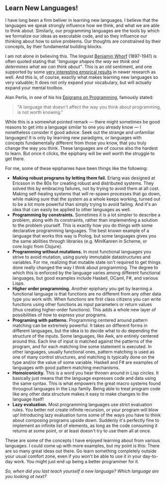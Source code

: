 ## Learn New Languages!

I have long been a firm beliver in learning new languages. I believe that the languages we speak strongly influence how we think, and what we are able to think about. Similarly, our programming languages are the tools by which we formalize our ideas as executable code, and so they influence our thinking about how to solve problems. Our thoughts are constrained by their concepts, by their fundamental building blocks.

I am not alone in believing this. The linguist [Benjamin Whorf](https://en.wikipedia.org/wiki/Benjamin_Lee_Whorf) (1897-1941) is often quoted stating that *"language shapes the way we think and determines what we can think about"*. This is an old sentiment, and one supported by some [very interesting emprical results](https://www.edge.org/conversation/lera_boroditsky-how-does-our-language-shape-the-way-we-think) in newer research as well. And this is, of course, exactly what makes learning new languages so very valuable; It does not only expand your vocabulary, but will actually expand your mental toolbox.

Alan Perlis, in one of his his [Epigrams on Programming](http://pu.inf.uni-tuebingen.de/users/klaeren/epigrams.html), famously stated:

> "A language that doesn't affect the way you think about programming, is not worth knowing."

While this is a somewhat pointed remark — there might sometimes be good reasons to get into a language similar to one you already know — I nonetheless consider it good advice. Seek out the strange and unfamiliar languages! It is only by learning new paradigms, or languages with concepts fundamentally different from those you know, that you truly change the way you think. These languages are of course also the hardest to learn. But once it clicks, the epiphany will be well worth the struggle to get there. 

For me, some of these epiphanies have been things like the following:

- **Making robust programs by letting them fail.** Erlang was designed at Ericsson in the 80s for creating robust and distributed systems. They solved this by embracing failures, not by trying to avoid them at all cost. Making self-healing systems that will re-spawn processes that go down, while making sure that the system as a whole keeps working, turned out to be a lot more powerful than simply trying to avoid failing. And it's an idea that can easily be applied to other languages as well. 
- **Programming by constraints.** Sometimes it is a lot simpler to describe a problem, along with its constraints, rather than implementing a solution to the problem yourself. This is exactly how you do things with some declarative programming languages. The best known example of a language that works this way is Prolog, but some languages gives you the same abilities through libraries (e.g. MiniKanren in Scheme, or core.logic from Clojure).
- **Programming without mutations.** In most functional languages you strive to avoid mutation, using purely immutable datastructures and variables. For me, realizing that mutable state isn't required to get things done really changed the way I think about programming. The degree to which this is enforced by the language varies among different functional languages, but good examples include Haskell, OCaml, F#, and various Lisps.
- **Higher order programming.** Another epiphany you get by learning a functional language is that functions are no different from any other data type you work with. When functions are first class citizens you can write functions using other functions as input parameters or return values (thus creating higher-order functions). This adds a whole new layer of possibilities of how to express your programs.
- **Programing with patterns.** Programming centered around pattern matching can be extremely powerful. It takes on different forms in different languages, but the idea is to decide what to do depending the structure of the inputs. Some languages, like Awk, are entirely centered around this. Each line of input is matched against the patterns of the program, and for each matching line some statement is executed. In other languages, usually functional ones, pattern matching is used as one of many control structures, and matching is typically done on the type and/or the value of some variable. Haskell and F# are examples of languages with good pattern matching mechanisms.
- **Homoiconicity.** This is a word you hear thrown around in Lisp circles. It basically just means that the language expresses code and data using the same syntax. This is what empowers the great macro systems found througout languages in the Lisp family. Being able to treat program code like any other data structure makes it easy to make changes to the language itself!
- **Lazy evaluation.** Most programming languages use strict evaluation rules. You better not create infinite recursion, or your program will blow up! Introducing lazy evaluation turns some of the ways you have to think about composing programs upside down. Suddenly it's perfectly fine to implement an infinite list of elements, as long as the code consuming it returns at some point, or at least doesn't try to use them all at once.

These are some of the concepts I have enjoyed learning about from various languages. I could come up with more examples, but my point is this: There are so many great ideas out there. Go learn something completely outside your usual comfort zone, even if you won't be able to use it in your day-to-day work. You might just end up being a better programmer for it.

<!--
But despite what Perlis says, I do think there are languages it's worth the energy to teach yourself, even if they do not particulary change the way you think. I think there are som groups of languages in which  it is important to be comfortable with at least one language each.

- **a systems progamming language**. I think every programmer with respect for themself needs to be fluent in a systems programming language. By this I mean some language they feel comfortable writing some robust software intended to serve a lot of users for an extended period of time, and with requirements to correctness, uptime and performance. I don't care if you perfer an object oriented langauge like C# or Java, something functional like Haskell or F#, or something completely different, but the language should probably have a static type system to help you, and a good community and good library support for doing various things.
- **a scripting language**. This should be your one-off language. Need to process some data quicly just now? Want to automate that deploy pipeline? Need to change a column in that CVS file? Script it! For me, my scripting language is what I reach for when I need something quick and easy. It might be something I use and throw away, or something the team will be using for a while. It is for making tools, not somthing I want to deliver to production. You probably want something interpreded, and with good support for text processing. Python, Ruby, Perl or maybe Awk might be good candidates. [TODO: see Kerighans video definition here.]
- **a frontend language** (and this would be JavaScript) If you already know Java, learning JavaScript won't change the way you think. It's still object oriented, after all, albeit prototype based rather than inheritance based. But still
- **a lower level language**. This could very well, and probably should, be C. The reason I think this is important is that I think (and I speak from experience here), that it is easy to get stuck in the higher level programming languages. _Sure I can make some new system, as long as I don't have to interact with hardware directly!_ Once you're comfortable with writing C, controlling a servo is not much different from, or at least no harder than, writing to a file from Java.
-->

_So, when did you last teach yourself a new language? Which language are you looking at next?_
